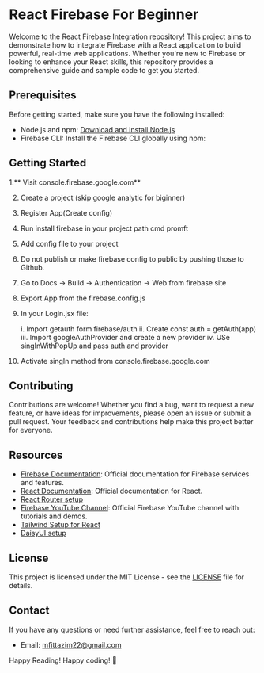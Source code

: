 # React Firebase For Beginner

Welcome to the React Firebase Integration repository! This project aims to demonstrate how to integrate Firebase with a React application to build powerful, real-time web applications. Whether you're new to Firebase or looking to enhance your React skills, this repository provides a comprehensive guide and sample code to get you started.

## Prerequisites

Before getting started, make sure you have the following installed:

- Node.js and npm: [Download and install Node.js](https://nodejs.org/)
- Firebase CLI: Install the Firebase CLI globally using npm:


## Getting Started

1.** Visit console.firebase.google.com**

2. Create a project (skip google analytic for biginner)

3. Register App(Create config)

4. Run install firebase in your project path cmd promft

5. Add config file to your project

6. Do not publish or make firebase config to public by pushing those to Github.

7. Go to Docs -> Build -> Authentication -> Web from firebase site

8. Export App from the firebase.config.js

9. In your Login.jsx file:

    i. Import getauth form firebase/auth
    ii. Create const auth = getAuth(app)
    iii. Import googleAuthProvider and create a new provider
    iv. USe singInWithPopUp and pass auth and provider

10. Activate singIn method from console.firebase.google.com

## Contributing

Contributions are welcome! Whether you find a bug, want to request a new feature, or have ideas for improvements, please open an issue or submit a pull request. Your feedback and contributions help make this project better for everyone.

## Resources

- [Firebase Documentation](https://firebase.google.com/docs): Official documentation for Firebase services and features.
- [React Documentation](https://reactjs.org/docs/getting-started.html): Official documentation for React.
- [React Router setup](https://reactrouter.com/en/main/start/tutorial)
- [Firebase YouTube Channel](https://www.youtube.com/user/Firebase): Official Firebase YouTube channel with tutorials and demos.
- [Tailwind Setup for React](https://tailwindcss.com/docs/guides/vite)
- [DaisyUI setup](https://daisyui.com/docs/install/)

## License

This project is licensed under the MIT License - see the [LICENSE](LICENSE) file for details.

## Contact

If you have any questions or need further assistance, feel free to reach out:

- Email: mfittazim22@gmail.com

Happy Reading!
Happy coding! 🚀

